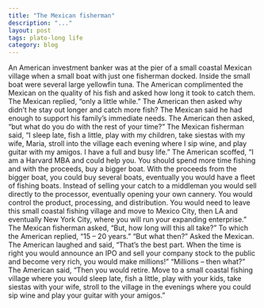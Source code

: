 ```yaml
---
title: "The Mexican fisherman"
description: "..."
layout: post
tags: plato-long life
category: blog
---
```


An American investment banker was at the pier of a small coastal Mexican village when a small boat with just one fisherman docked. Inside the small boat were several large yellowfin tuna. The American complimented the Mexican on the quality of his fish and asked how long it took to catch them.
The Mexican replied, “only a little while.”
The American then asked why didn’t he stay out longer and catch more fish?
The Mexican said he had enough to support his family’s immediate needs.
The American then asked, “but what do you do with the rest of your time?”
The Mexican fisherman said, “I sleep late, fish a little, play with my children, take siestas with my wife, Maria, stroll into the village each evening where I sip wine, and play guitar with my amigos. I have a full and busy life.”
The American scoffed, “I am a Harvard MBA and could help you. You should spend more time fishing and with the proceeds, buy a bigger boat. With the proceeds from the bigger boat, you could buy several boats, eventually you would have a fleet of fishing boats. Instead of selling your catch to a middleman you would sell directly to the processor, eventually opening your own cannery. You would control the product, processing, and distribution. You would need to leave this small coastal fishing village and move to Mexico City, then LA and eventually New York City, where you will run your expanding enterprise.”
The Mexican fisherman asked, “But, how long will this all take?”
To which the American replied, “15 – 20 years.”
“But what then?” Asked the Mexican.
The American laughed and said, “That’s the best part. When the time is right you would announce an IPO and sell your company stock to the public and become very rich, you would make millions!”
“Millions – then what?”
The American said, “Then you would retire. Move to a small coastal fishing village where you would sleep late, fish a little, play with your kids, take siestas with your wife, stroll to the village in the evenings where you could sip wine and play your guitar with your amigos.”
